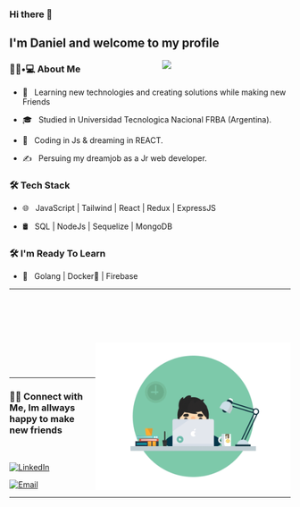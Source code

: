 ### Hi there 👋<h2> I'm Daniel and welcome to my profile</h2>

<img align='right' src="https://media.giphy.com/media/M9gbBd9nbDrOTu1Mqx/giphy.gif" width="230">

<h3> 👨🏻•💻 About Me </h3>



- 🤔 &nbsp; Learning new technologies and creating solutions while making new Friends

- 🎓 &nbsp; Studied in Universidad Tecnologica Nacional FRBA (Argentina).

- 🌱 &nbsp; Coding in Js & dreaming in REACT.

- ✍️ &nbsp; Persuing my dreamjob as a Jr web developer.



<h3>🛠 Tech Stack</h3>


- 🌐 &nbsp; JavaScript | Tailwind | React | Redux | ExpressJS 

- 🛢 &nbsp; SQL | NodeJs | Sequelize | MongoDB




<h3>🛠 I'm Ready To Learn</h3>

- 🔧 &nbsp; Golang | Docker🐳 | Firebase

<hr>



<br/><br/>



<br/>

<br/>

<img src="https://github.com/nirala69/nirala69/blob/master/70804f7e25b11f29db904f2fa7b4cd9d.gif" width="350" align='right'>



<br><br>



<hr>



<h3> 🤝🏻 Connect with Me, Im allways happy to make new friends </h3>

<br>



<p align="center">

<a href="https://www.linkedin.com/in/daniel-lanciotti-3314aa48/"><img alt="LinkedIn" src="https://img.shields.io/badge/LinkedIn-Daniel Lanciotti-blue?style=flat-square&logo=linkedin"></a>

<a href="mailto:daniellanciotti@gmail.com"><img alt="Email" src="https://img.shields.io/badge/Email-daniellanciotti@gmail.com-blue?style=flat-square&logo=gmail"></a>

</p>










<hr>
